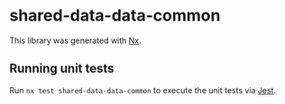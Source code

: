 # shared-data-data-common

This library was generated with [Nx](https://nx.dev).

## Running unit tests

Run `nx test shared-data-data-common` to execute the unit tests via [Jest](https://jestjs.io).
